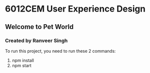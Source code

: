 # 6012CEM User Experience Design
## Welcome to Pet World
### Created by Ranveer Singh

To run this project, you need to run these 2 commands:
1. npm install
2. npm start


